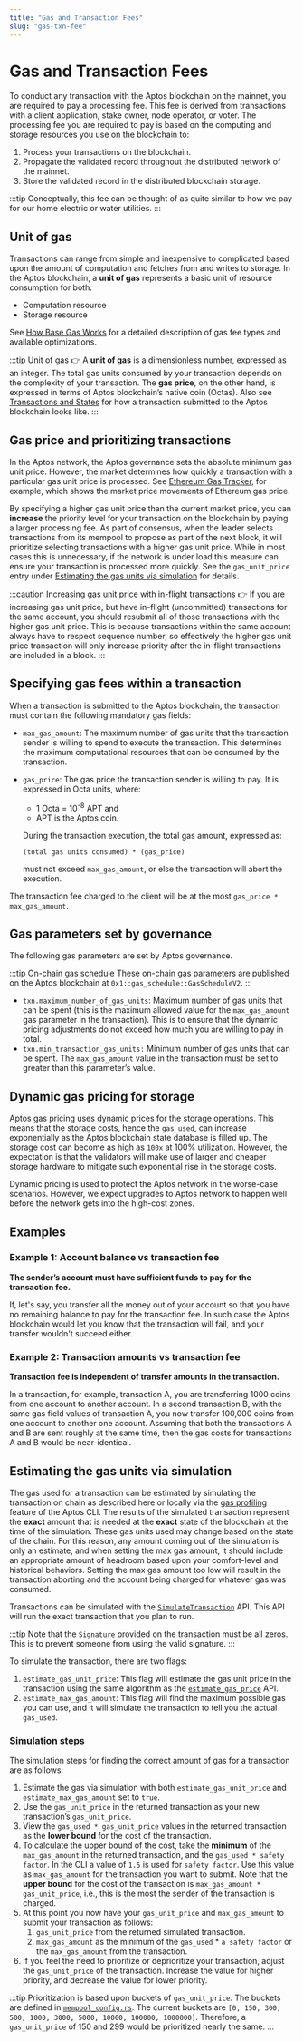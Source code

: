 ```yaml
---
title: "Gas and Transaction Fees"
slug: "gas-txn-fee"
---
```


# Gas and Transaction Fees

To conduct any transaction with the Aptos blockchain on the mainnet, you are required to pay a processing fee. This fee is derived from transactions with a client application, stake owner, node operator, or voter. The processing fee you are required to pay is based on the computing and storage resources you use on the blockchain to:

1. Process your transactions on the blockchain.
1. Propagate the validated record throughout the distributed network of the mainnet.
1. Store the validated record in the distributed blockchain storage.  

:::tip 
Conceptually, this fee can be thought of as quite similar to how we pay for our home electric or water utilities.
:::
 
## Unit of gas

Transactions can range from simple and inexpensive to complicated based upon the amount of computation and fetches from and writes to storage. In the Aptos blockchain, a **unit of gas** represents a basic unit of resource consumption for both:

- Computation resource
- Storage resource

See [How Base Gas Works](./base-gas.md) for a detailed description of gas fee types and available optimizations.

:::tip Unit of gas
👉 A **unit of gas** is a dimensionless number, expressed as an integer. The total gas units consumed by your transaction depends on the complexity of your transaction. The **gas price**, on the other hand, is expressed in terms of Aptos blockchain’s native coin (Octas). Also see [Transactions and States](txns-states.md) for how a transaction submitted to the Aptos blockchain looks like.
:::

## Gas price and prioritizing transactions

In the Aptos network, the Aptos governance sets the absolute minimum gas unit price. However, the market determines how quickly a transaction with a particular gas unit price is processed. See [Ethereum Gas Tracker](https://etherscan.io/gastracker), for example, which shows the market price movements of Ethereum gas price.

By specifying a higher gas unit price than the current market price, you can **increase** the priority level for your transaction on the blockchain by paying a larger processing fee. As part of consensus, when the leader selects transactions from its mempool to propose as part of the next block, it will prioritize selecting transactions with a higher gas unit price. While in most cases this is unnecessary, if the network is under load this measure can ensure your transaction is processed more quickly. See the `gas_unit_price` entry under [Estimating the gas units via simulation](#estimating-the-gas-units-via-simulation) for details.

:::caution Increasing gas unit price with in-flight transactions
👉 If you are increasing gas unit price, but have in-flight (uncommitted) transactions for the same account, you should resubmit all of those transactions with the higher gas unit price. This is because transactions within the same account always have to respect sequence number, so effectively the higher gas unit price transaction will only increase priority after the in-flight transactions are included in a block.
:::

## Specifying gas fees within a transaction

When a transaction is submitted to the Aptos blockchain, the transaction must contain the following mandatory gas fields:

- `max_gas_amount`: The maximum number of gas units that the transaction sender is willing to spend to execute the transaction. This determines the maximum computational resources that can be consumed by the transaction.
- `gas_price`: The gas price the transaction sender is willing to pay. It is expressed in Octa units, where:
    - 1 Octa = 10<sup>-8</sup> APT and 
    - APT is the Aptos coin. 
  
  During the transaction execution, the total gas amount, expressed as:
  ```
  (total gas units consumed) * (gas_price)
  ```
  must not exceed `max_gas_amount`, or else the transaction will abort the execution.

The transaction fee charged to the client will be at the most `gas_price * max_gas_amount`.

## Gas parameters set by governance

The following gas parameters are set by Aptos governance. 

:::tip On-chain gas schedule
These on-chain gas parameters are published on the Aptos blockchain at `0x1::gas_schedule::GasScheduleV2`.
:::

- `txn.maximum_number_of_gas_units`: Maximum number of gas units that can be spent (this is the maximum allowed value for the `max_gas_amount` gas parameter in the transaction). This is to ensure that the dynamic pricing adjustments do not exceed how much you are willing to pay in total.
- `txn.min_transaction_gas_units:` Minimum number of gas units that can be spent. The `max_gas_amount` value in the transaction must be set to greater than this parameter’s value. 

## Dynamic gas pricing for storage

Aptos gas pricing uses dynamic prices for the storage operations. This means that the storage costs, hence the `gas_used`, can increase exponentially as the Aptos blockchain state database is filled up. The storage cost can become as high as `100x` at 100% utilization. However, the expectation is that the validators will make use of larger and cheaper storage hardware to mitigate such exponential rise in the storage costs. 

Dynamic pricing is used to protect the Aptos network in the worse-case scenarios. However, we expect upgrades to Aptos network to happen well before the network gets into the high-cost zones.

## Examples

### Example 1: Account balance vs transaction fee

**The sender’s account must have sufficient funds to pay for the transaction fee.**

If, let's say, you transfer all the money out of your account so that you have no remaining balance to pay for the transaction fee. In such case the Aptos blockchain would let you know that the transaction will fail, and your transfer wouldn't succeed either.

### Example 2: Transaction amounts vs transaction fee

**Transaction fee is independent of transfer amounts in the transaction.**

In a transaction, for example, transaction A, you are transferring 1000 coins from one account to another account. In a second transaction B, with the same gas field values of transaction A, you now transfer 100,000 coins from one account to another one account. Assuming that both the transactions A and B are sent roughly at the same time, then the gas costs for transactions A and B would be near-identical.

## Estimating the gas units via simulation

The gas used for a transaction can be estimated by simulating the transaction on chain as described here or locally via the [gas profiling](../cli-tools/aptos-cli-tool/use-aptos-cli.md#profiling-gas-use) feature of the Aptos CLI. The results of the simulated transaction represent the **exact** amount that is needed at the **exact** state of the blockchain at the time of the simulation. These gas units used may change based on the state of the chain.  For this reason, any amount coming out of the simulation is only an estimate, and when setting the max gas amount, it should include an appropriate amount of headroom based upon your comfort-level and historical behaviors. Setting the max gas amount too low will result in the transaction aborting and the account being charged for whatever gas was consumed.

Transactions can be simulated with the [`SimulateTransaction`](https://fullnode.devnet.aptoslabs.com/v1/spec#/operations/simulate_transaction) API. This API will run the exact transaction that you plan to run.  

:::tip
Note that the `Signature` provided on the transaction must be all zeros. This is to prevent someone from using the valid signature.
:::

To simulate the transaction, there are two flags:

1. `estimate_gas_unit_price`: This flag will estimate the gas unit price in the transaction using the same algorithm as the [`estimate_gas_price`](https://fullnode.devnet.aptoslabs.com/v1/spec#/operations/estimate_gas_price) API.
2. `estimate_max_gas_amount`: This flag will find the maximum possible gas you can use, and it will simulate the transaction to tell you the actual `gas_used`.

### Simulation steps

The simulation steps for finding the correct amount of gas for a transaction are as follows:

1. Estimate the gas via simulation with both `estimate_gas_unit_price` and `estimate_max_gas_amount` set to `true`.
2. Use the `gas_unit_price` in the returned transaction as your new transaction’s `gas_unit_price`.
3. View the `gas_used * gas_unit_price` values in the returned transaction as the **lower bound** for the cost of the transaction.
4. To calculate the upper bound of the cost, take the **minimum** of the `max_gas_amount` in the returned transaction, and the `gas_used * safety factor`. In the CLI a value of `1.5` is used for `safety factor`. Use this value as `max_gas_amount` for the transaction you want to submit. Note that the **upper bound** for the cost of the transaction is `max_gas_amount * gas_unit_price`, i.e., this is the most the sender of the transaction is charged.
5. At this point you now have your `gas_unit_price` and `max_gas_amount` to submit your transaction as follows:
    1. `gas_unit_price` from the returned simulated transaction.
    2. `max_gas_amount` as the minimum of the `gas_used` * `a safety factor` or the `max_gas_amount` from the transaction.
6. If you feel the need to prioritize or deprioritize your transaction, adjust the `gas_unit_price` of the transaction. Increase the value for higher priority, and decrease the value for lower priority.

:::tip
Prioritization is based upon buckets of `gas_unit_price`. The buckets are defined in [`mempool_config.rs`](https://github.com/aptos-labs/aptos-core/blob/30b385bf38d3dc8c4e8ee0ff045bc5d0d2f67a85/config/src/config/mempool_config.rs#L8). The current buckets are `[0, 150, 300, 500, 1000, 3000, 5000, 10000, 100000, 1000000]`. Therefore, a `gas_unit_price` of 150 and 299 would be prioritized nearly the same.
:::
